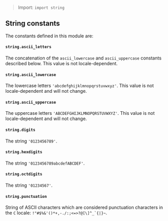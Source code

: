 > Import: `import string`

## String constants

The constants defined in this module are:

#### `string.ascii_letters`

The concatenation of the `ascii_lowercase` and `ascii_uppercase` constants described below. This value is not locale-dependent.

#### `string.ascii_lowercase`

The lowercase letters `'abcdefghijklmnopqrstuvwxyz'`. This value is not locale-dependent and will not change.

#### `string.ascii_uppercase`

The uppercase letters `'ABCDEFGHIJKLMNOPQRSTUVWXYZ'`. This value is not locale-dependent and will not change.

#### `string.digits`

The string `'0123456789'`.

#### `string.hexdigits`
The string `'0123456789abcdefABCDEF'`.

#### `string.octdigits`

The string `'01234567'`.

#### `string.punctuation`

String of ASCII characters which are considered punctuation characters in the `C` locale: ``!"#$%&'()*+,-./:;<=>?@[\]^_`{|}~``.